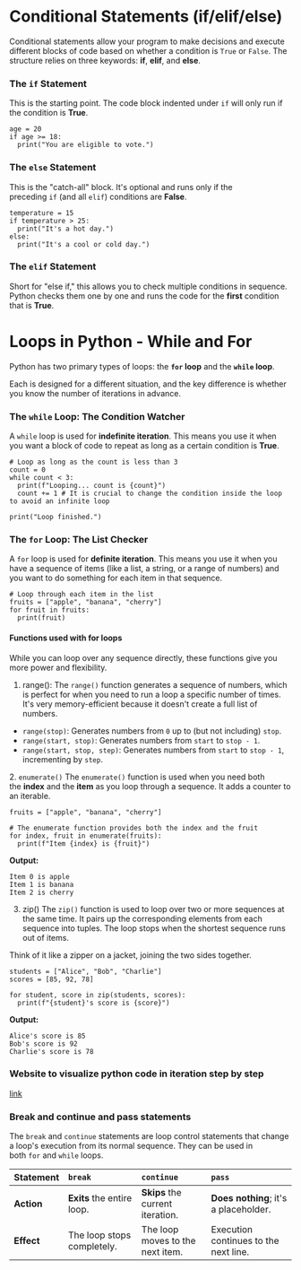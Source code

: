 
# Conditional Statements (if/elif/else)

Conditional statements allow your program to make decisions and execute different blocks of code based on whether a condition is `True` or `False`.
The structure relies on three keywords: **if**, **elif**, and **else**.
### The `if` Statement
This is the starting point. The code block indented under `if` will only run if the condition is **True**.
```
age = 20
if age >= 18:
  print("You are eligible to vote.")
```
### The `else` Statement

This is the "catch-all" block. It's optional and runs only if the preceding `if` (and all `elif`) conditions are **False**.
```
temperature = 15
if temperature > 25:
  print("It's a hot day.")
else:
  print("It's a cool or cold day.")
```

### The `elif` Statement

Short for "else if," this allows you to check multiple conditions in sequence. Python checks them one by one and runs the code for the **first** condition that is **True**.

# Loops in Python - While and For
Python has two primary types of loops: the **`for` loop** and the **`while` loop**.

Each is designed for a different situation, and the key difference is whether you know the number of iterations in advance.
### The `while` Loop: The Condition Watcher
A `while` loop is used for **indefinite iteration**. This means you use it when you want a block of code to repeat as long as a certain condition is **True**.
```
# Loop as long as the count is less than 3
count = 0
while count < 3:
  print(f"Looping... count is {count}")
  count += 1 # It is crucial to change the condition inside the loop to avoid an infinite loop

print("Loop finished.")
```
### The `for` Loop: The List Checker
A `for` loop is used for **definite iteration**. This means you use it when you have a sequence of items (like a list, a string, or a range of numbers) and you want to do something for each item in that sequence.
```
# Loop through each item in the list
fruits = ["apple", "banana", "cherry"]
for fruit in fruits:
  print(fruit)
```

#### Functions used with for loops
While you can loop over any sequence directly, these functions give you more power and flexibility.
1. range():
The `range()` function generates a sequence of numbers, which is perfect for when you need to run a loop a specific number of times. It's very memory-efficient because it doesn't create a full list of numbers.
- `range(stop)`: Generates numbers from `0` up to (but not including) `stop`.
- `range(start, stop)`: Generates numbers from `start` to `stop - 1`.
- `range(start, stop, step)`: Generates numbers from `start` to `stop - 1`, incrementing by `step`.

2. `enumerate()`
The `enumerate()` function is used when you need both the **index** and the **item** as you loop through a sequence. It adds a counter to an iterable.
```
fruits = ["apple", "banana", "cherry"]

# The enumerate function provides both the index and the fruit
for index, fruit in enumerate(fruits):
  print(f"Item {index} is {fruit}")
```
**Output:**
```
Item 0 is apple
Item 1 is banana
Item 2 is cherry
```

3. zip()
The `zip()` function is used to loop over two or more sequences at the same time. It pairs up the corresponding elements from each sequence into tuples. The loop stops when the shortest sequence runs out of items.

Think of it like a zipper on a jacket, joining the two sides together.

```
students = ["Alice", "Bob", "Charlie"]
scores = [85, 92, 78]

for student, score in zip(students, scores):
  print(f"{student}'s score is {score}")
```

**Output:**

```
Alice's score is 85
Bob's score is 92
Charlie's score is 78
```
### Website to visualize python code in iteration step by step
[link](https://pythontutor.com/render.html#mode=display)



### Break and continue and pass statements
The `break` and `continue` statements are loop control statements that change a loop's execution from its normal sequence. They can be used in both `for` and `while` loops.


| Statement  | `break`                    | `continue`                       | `pass`                                |
| :--------- | :------------------------- | :------------------------------- | :------------------------------------ |
| **Action** | **Exits** the entire loop. | **Skips** the current iteration. | **Does nothing**; it's a placeholder. |
| **Effect** | The loop stops completely. | The loop moves to the next item. | Execution continues to the next line. |